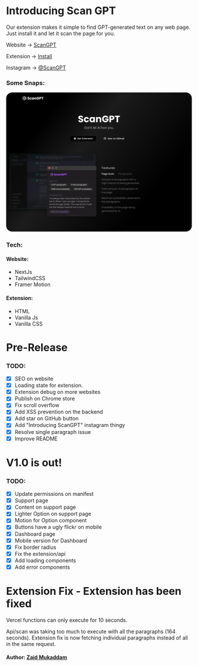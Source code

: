 # Introducing Scan GPT

Our extension makes it simple to find GPT-generated text on any web page. Just install it and let it scan the page for you.

Website → [ ScanGPT ](https://scangpt.wtf)

Extension → [ Install ](https://chrome.google.com/webstore/detail/scangpt/goaaajgmfpnfebljepkcdmlmjfpeamko)

Instagram → [ @ScanGPT ](https://instagram.com/scangpt)

### Some Snaps:

<a href="https://scangpt.wtf"><img alt="Redesigned Home Page" src="https://github.com/zaidmukaddam/scan-gpt/blob/main/images/home-page.png" style="border-radius:16px"></a>

### Tech:

#### Website:

- NextJs
- TailwindCSS
- Framer Motion

#### Extension:

- HTML
- Vanilla Js
- Vanilla CSS

# Pre-Release

### TODO:

- [x] SEO on website
- [x] Loading state for extension.
- [x] Extension debug on more websites
- [x] Publish on Chrome store
- [x] Fix scroll overflow
- [x] Add XSS prevention on the backend
- [x] Add star on GitHub button
- [x] Add "Introducing ScanGPT" instagram thingy
- [x] Resolve single paragraph issue
- [x] Improve README

# V1.0 is out!

### TODO:

- [x] Update permissions on manifest
- [x] Support page
- [x] Content on support page
- [x] Lighter Option on support page
- [x] Motion for Option component
- [x] Buttons have a ugly flickr on mobile
- [x] Dashboard page
- [x] Mobile version for Dashboard
- [x] Fix border radius
- [x] Fix the extension/api
- [x] Add loading components
- [x] Add error components

# Extension Fix - Extension has been fixed

Vercel functions can only execute for 10 seconds.

Api/scan was taking too much to execute with all the paragraphs (164 seconds).
Extension fix is now fetching individual paragraphs instead of all in the same request.

#### Author: [ Zaid Mukaddam ](https://github.com/zaidmukaddam)
